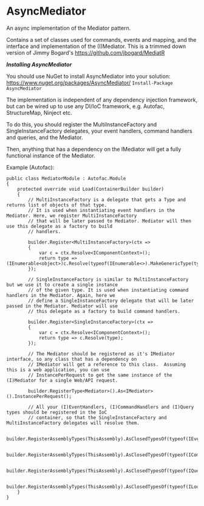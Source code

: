 # AsyncMediator

An async implementation of the Mediator pattern.

Contains a set of classes used for commands, events and mapping, and the interface and implementation of the (I)Mediator. This is a trimmed down version of Jimmy Bogard's https://github.com/jbogard/MediatR

***Installing AsyncMediator***

You should use NuGet to install AsyncMediator into your solution: https://www.nuget.org/packages/AsyncMediator/
`Install-Package AsyncMediator`

The implementation is independent of any dependency injection framework, but can be wired up to use any DI/IoC framework, e.g. Autofac, StructureMap, Ninject etc.

To do this, you should register the MultiInstanceFactory and SingleInstanceFactory delegates, your event handlers, command handlers and queries, and the Mediator.

Then, anything that has a dependency on the IMediator will get a fully functional instance of the Mediator.

Example (Autofac):

    public class MediatorModule : Autofac.Module
    {
        protected override void Load(ContainerBuilder builder)
        {
            // MultiInstanceFactory is a delegate that gets a Type and returns list of objects of that type.
            // It is used when instantiating event handlers in the Mediator. Here, we register MultiInstanceFactory
            // that will be later passed to Mediator. Mediator will then use this delegate as a factory to build 
            // handlers.

            builder.Register<MultiInstanceFactory>(ctx =>
            {
                var c = ctx.Resolve<IComponentContext>();
                return type => (IEnumerable<object>)c.Resolve(typeof(IEnumerable<>).MakeGenericType(type));
            });

            // SingleInstanceFactory is similar to MultiInstanceFactory but we use it to create a single instance 
            // of the given type. It is used when instantiating command handlers in the Mediator. Again, here we 
            // define a SingleInstanceFactory delegate that will be later passed in the Mediator. Mediator will use
            // this delegate as a factory to build command handlers.

            builder.Register<SingleInstanceFactory>(ctx =>
            {
                var c = ctx.Resolve<IComponentContext>();
                return type => c.Resolve(type);
            });

            // The Mediator should be registered as it's IMediator interface, so any class that has a dependency on
            // IMediator will get a reference to this class.  Assuming this is a web application, you can use
            // InstancePerRequest to get the same instance of the (I)Mediator for a single Web/API request.

            builder.RegisterType<Mediator>().As<IMediator>().InstancePerRequest();

            // All your (I)EventHandlers, (I)CommandHandlers and (I)Query types should be registered in the IoC
            // container, so that the SingleInstanceFactory and MultiInstanceFactory delegates will resolve them.

            builder.RegisterAssemblyTypes(ThisAssembly).AsClosedTypesOf(typeof(IEventHandler<>));

            builder.RegisterAssemblyTypes(ThisAssembly).AsClosedTypesOf(typeof(ICommandHandler<>));

            builder.RegisterAssemblyTypes(ThisAssembly).AsClosedTypesOf(typeof(IQuery<,>));

            builder.RegisterAssemblyTypes(ThisAssembly).AsClosedTypesOf(typeof(ILookupQuery<>));
        }
    }
